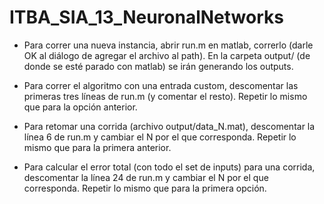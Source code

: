 ITBA_SIA_13_NeuronalNetworks
============================

* Para correr una nueva instancia, abrir run.m en matlab, correrlo (darle OK al diálogo de agregar el archivo al path).
En la carpeta output/ (de donde se esté parado con matlab) se irán generando los outputs.

* Para correr el algoritmo con una entrada custom, descomentar las primeras tres líneas de run.m (y comentar el resto). Repetir lo mismo que para la opción anterior.

* Para retomar una corrida (archivo output/data_N.mat), descomentar la línea 6 de run.m y cambiar el N por el que corresponda. Repetir lo mismo que para la primera anterior.

* Para calcular el error total (con todo el set de inputs) para una corrida, descomentar la línea 24 de run.m y cambiar el N por el que corresponda. Repetir lo mismo que para la primera opción.

